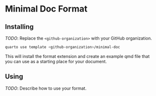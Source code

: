 # Minimal Doc Format

## Installing

_TODO_: Replace the `<github-organization>` with your GitHub organization.

```bash
quarto use template <github-organization>/minimal-doc
```

This will install the format extension and create an example qmd file
that you can use as a starting place for your document.

## Using

_TODO_: Describe how to use your format.

